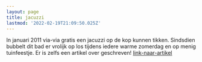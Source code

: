 ```yaml
---
layout: page
title: jacuzzi
lastmod: '2022-02-19T21:09:50.025Z'
---
```

In januari 2011 via-via gratis een jacuzzi op de kop kunnen tikken. Sindsdien bubbelt dit bad er vrolijk op los tijdens iedere warme zomerdag en op menig tuinfeestje. Er is zelfs een artikel over geschreven! [link-naar-artikel](/media/20130107-als-een-koning/)
